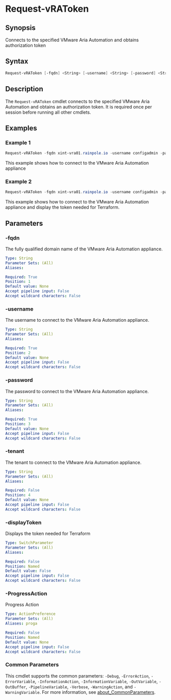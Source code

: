 # Request-vRAToken

## Synopsis

Connects to the specified VMware Aria Automation and obtains authorization token

## Syntax

```powershell
Request-vRAToken [-fqdn] <String> [-username] <String> [-password] <String> [[-tenant] <String>] [-displayToken] [-ProgressAction <ActionPreference>] [<CommonParameters>]
```

## Description

The `Request-vRAToken` cmdlet connects to the specified VMware Aria Automation and obtains an authorization token.
It is required once per session before running all other cmdlets.

## Examples

### Example 1

```powershell
Request-vRAToken -fqdn xint-vra01.rainpole.io -username configadmin -password VMware1!
```

This example shows how to connect to the VMware Aria Automation appliance

### Example 2

```powershell
Request-vRAToken -fqdn xint-vra01.rainpole.io -username configadmin -password VMware1! -displayToken
```

This example shows how to connect to the VMware Aria Automation appliance and display the token needed for Terraform.

## Parameters

### -fqdn

The fully qualified domain name of the VMware Aria Automation appliance.

```yaml
Type: String
Parameter Sets: (All)
Aliases:

Required: True
Position: 1
Default value: None
Accept pipeline input: False
Accept wildcard characters: False
```

### -username

The username to connect to the VMware Aria Automation appliance.

```yaml
Type: String
Parameter Sets: (All)
Aliases:

Required: True
Position: 2
Default value: None
Accept pipeline input: False
Accept wildcard characters: False
```

### -password

The password to connect to the VMware Aria Automation appliance.

```yaml
Type: String
Parameter Sets: (All)
Aliases:

Required: True
Position: 3
Default value: None
Accept pipeline input: False
Accept wildcard characters: False
```

### -tenant

The tenant to connect to the VMware Aria Automation appliance.

```yaml
Type: String
Parameter Sets: (All)
Aliases:

Required: False
Position: 4
Default value: None
Accept pipeline input: False
Accept wildcard characters: False
```

### -displayToken

Displays the token needed for Terraform

```yaml
Type: SwitchParameter
Parameter Sets: (All)
Aliases:

Required: False
Position: Named
Default value: False
Accept pipeline input: False
Accept wildcard characters: False
```

### -ProgressAction

Progress Action

```yaml
Type: ActionPreference
Parameter Sets: (All)
Aliases: proga

Required: False
Position: Named
Default value: None
Accept pipeline input: False
Accept wildcard characters: False
```

### Common Parameters

This cmdlet supports the common parameters: `-Debug`, `-ErrorAction`, `-ErrorVariable`, `-InformationAction`, `-InformationVariable`, `-OutVariable`, `-OutBuffer`, `-PipelineVariable`, `-Verbose`, `-WarningAction`, and `-WarningVariable`. For more information, see [about_CommonParameters](http://go.microsoft.com/fwlink/?LinkID=113216).
